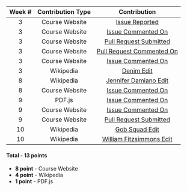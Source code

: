 | **Week #** | **Contribution Type** | **Contribution** |
|:----------:|:-----------------:|:---------------------:|
|     3      |  Course Website   |[Issue Reported](https://github.com/joannakl/cs480_s18/issues/5)|
|     3      |  Course Website   |[Issue Commented On](https://github.com/joannakl/cs480_s18/issues/8)|
|     3      |  Course Website   |[Pull Request Submitted](https://github.com/joannakl/cs480_s18/pull/54)|
|     3      |  Course Website   |[Pull Request Commented On](https://github.com/joannakl/cs480_s18/pull/53)|
|     3      |  Course Website   |[Issue Commented On](https://github.com/joannakl/cs480_s18/issues/15)|
|     3      |     Wikipedia     | [Denim Edit](https://en.wikipedia.org/w/index.php?title=Denim&diff=prev&oldid=825171031)|
|     8      |     Wikipedia     | [Jennifer Damiano Edit](https://en.wikipedia.org/w/index.php?title=Jennifer_Damiano&diff=prev&oldid=830101605)|
|     8      |  Course Website   |[Issue Commented On](https://github.com/joannakl/cs480_s18/issues/94)|
|     9      |       PDF.js      |[Issue Commented On](https://github.com/mozilla/pdf.js/issues/9570)|
|     9      |  Course Website   |[Issue Commented On](https://github.com/joannakl/cs480_s18/issues/97)|
|     9      |  Course Website   |[Pull Request Submitted](https://github.com/joannakl/cs480_s18/pull/94)| 
|     10     |     Wikipedia     |[Gob Squad Edit](https://en.wikipedia.org/w/index.php?title=Gob_Squad&diff=prev&oldid=834312727)| 
|     10     |     Wikipedia     |[William Fitzsimmons Edit](https://en.wikipedia.org/w/index.php?title=William_Fitzsimmons_(musician)&diff=prev&oldid=834325360)| 

#### Total - 13 points
- **8 point** - Course Website
- **4 point** - Wikipedia
- **1 point** - PDF.js
